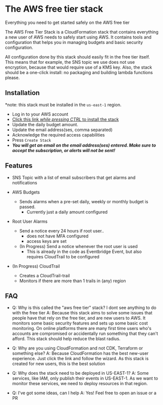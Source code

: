 # The AWS free tier stack
Everything you need to get started safely on the AWS free tier

The AWS Free Tier Stack is a CloudFormation stack that contains everything a new user of AWS needs to safely start using AWS. It contains tools and configuration that helps you in managing budgets and basic security configuration.

All configuration done by this stack should easily fit in the free tier itself. This means that for example, the SNS topic we use does not use encryption, because that would require use of a KMS key. Also, the stack should be a one-click install: no packaging and building lambda functions please.

## Installation

*note: this stack must be installed in the `us-east-1` region.

- Log in to your AWS account
- [Click this link *while pressing CTRL* to install the stack](https://us-east-1.console.aws.amazon.com/cloudformation/home?region=eu-central-1#/stacks/create/review?templateURL=https://aws-free-tier-stack.s3.eu-west-1.amazonaws.com/stack.yml&stackName=aws-free-tier-stack)
- Update the daily budget amount.
- Update the email address(ses, comma separated)
- Acknowledge the required access capabilities
- Press `Create Stack`
- ***You will get an email on the email address(ses) entered. Make sure to accept the subscription, or alerts will not be sent!***

## Features

- SNS Topic with a list of email subscribers that get alarms and notifications

- AWS Budgets
    - Sends alarms when a pre-set daily, weekly or monthly budget is passed.
        - Currently just a daily amount configured

- Root User Alarms
    -  Send a notice every 24 hours if root user..
        - does not have MFA configured
        - access keys are set
    - (In Progress) Send a notice whenever the root user is used
        - This is already in the code as Eventbridge Event, but also requires CloudTrail to be configured

- (In Progress) CloudTrail
    - Creates a CloudTrail-trail
    - Monitors if there are more than 1 trails in (any) region


## FAQ

- Q: Why is this called the "aws free tier" stack? I dont see anything to do with the free tier
  A: Because this stack aims to solve some issues that people have that rely on the free tier, and are new users to AWS. It monitors some basic security features and sets up some basic cost monitoring. On online platforms there are many first time users who's accounts are compromised or accidentally run something that they can't afford. This stack should help reduce the blast radius.

- Q: Why are you using CloudFormation and not CDK, Terraform or something else?
  A: Because CloudFormation has the best new-user experience. Just click the link and follow the wizard. As this stack is created for new users, this is the best solution

- Q: Why does the stack need to be deployed in US-EAST-1?
  A: Some services, like IAM, only publish their events in US-EAST-1. As we want to monitor these services, we need to deploy resources in that region.

- Q: I've got some ideas, can I help
  A: Yes! Feel free to open an issue or a PR
